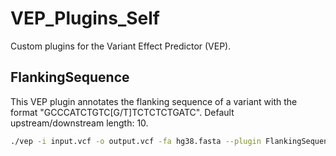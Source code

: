 # VEP_Plugins_Self
Custom plugins for the Variant Effect Predictor (VEP).

## FlankingSequence
This VEP plugin annotates the flanking sequence of a variant with the format "GCCCATCTGTC[G/T]TCTCTCTGATC". Default upstream/downstream length: 10. 

```bash
./vep -i input.vcf -o output.vcf -fa hg38.fasta --plugin FlankingSequence,10
```
